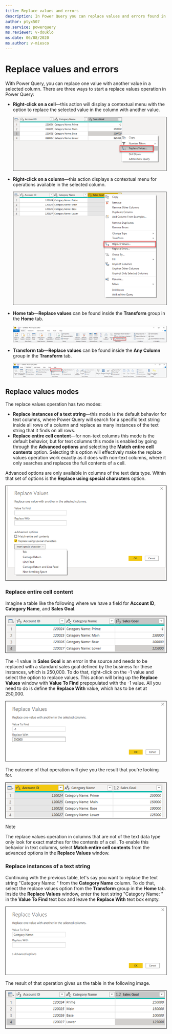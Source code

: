 ```yaml
---
title: Replace values and errors
description: In Power Query you can replace values and errors found in one or multiple columns with a value of your choice. This article demonstrates how to perform this transformation in Power Query.
author: ptyx507
ms.service: powerquery
ms.reviewer: v-douklo
ms.date: 06/08/2020
ms.author: v-miesco
---
```


# Replace values and errors

With Power Query, you can replace one value with another value in a selected column. There are three ways to start a replace values operation in Power Query:

- **Right-click on a cell**&mdash;this action will display a contextual menu with the option to replace the selected value in the column with another value. 

   ![right-click contextual menu for replace selected value](images/me-replace-values-right-click.png)

- **Right-click on a column**&mdash;this action displays a contextual menu for operations available in the selected column.

   ![right-click contextual menu for replace selected column](images/me-replace-values-right-click-column.png)

- **Home tab**&mdash;**Replace values** can be found inside the **Transform** group in the **Home** tab.

   ![Replace values button in Home tab](images/me-replace-values-home-tab.png)

- **Transform tab**&mdash;**Replace values** can be found inside the **Any Column** group in the **Transform** tab.

   ![Replace values button in Transform tab](images/me-replace-values-transform-tab.png)

## Replace values modes

The replace values operation has two modes:

- **Replace instances of a text string**&mdash;this mode is the default behavior for text columns, where Power Query will search for a specific text string inside all rows of a column and replace as many instances of the text string that it finds on all rows.
- **Replace entire cell content**&mdash;for non-text columns this mode is the default behavior, but for text columns this mode is enabled by going through the **Advanced options** and selecting the **Match entire cell contents** option. Selecting this option will effectively make the replace values operation work exactly as it does with non-text columns, where it only searches and replaces the full contents of a cell. 

Advanced options are only available in columns of the text data type. Within that set of options is the **Replace using special characters** option.

![Replace using special characters option](images/me-replace-values-replace-using-special-characters.png)

### Replace entire cell content

Imagine a table like the following where we have a field for **Account ID**, **Category Name**, and **Sales Goal**.

![Initial sample table](images/me-replace-values-original-table.png)

The -1 value in **Sales Goal** is an error in the source and needs to be replaced with a standard sales goal defined by the business for these instances, which is 250,000. To do that, right-click on the -1 value and select the option to replace values. This action will bring up the **Replace Values** window with **Value To Find** prepopulated with the -1 value. All you need to do is define the **Replace With** value, which has to be set at 250,000.

![Replace values window for non-text column](images/me-replace-values-numeric.png)

The outcome of that operation will give you the result that you're looking for.

![Output sample table after values replaced](images/me-replace-values-original-after-numeric-replace.png)

> [!Note]
> The replace values operation in columns that are not of the text data type only look for exact matches for the contents of a cell. To enable this behavior in text columns, select **Match entire cell contents** from the advanced options in the **Replace Values** window.

### Replace instances of a text string

Continuing with the previous table, let's say you want to replace the text string "Category Name: " from the **Category Name** column. To do that, select the replace values option from the **Transform** group in the **Home** tab. Inside the **Replace Values** window, enter the text string "Category Name: " in the **Value To Find** text box and leave the **Replace With** text box empty.

![Replace values window for text column](images/me-replace-values-text.png)

The result of that operation gives us the table in the following image.

![Output sample table after values replaced](images/me-replace-values-final-table.png)

